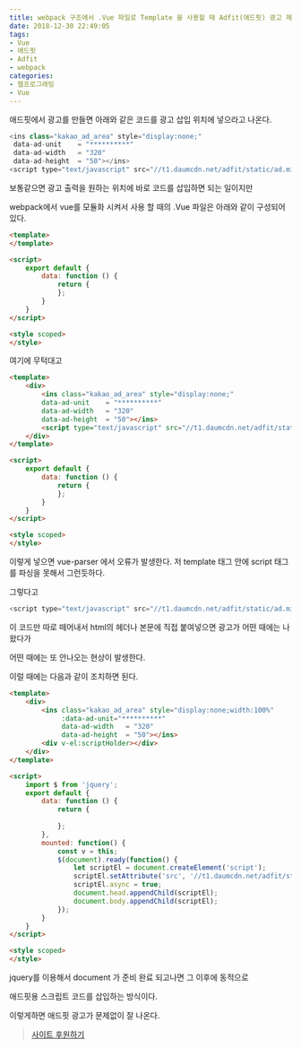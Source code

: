 ```yaml
---
title: webpack 구조에서 .Vue 파일로 Template 을 사용할 때 Adfit(애드핏) 광고 제대로 나오게 하기
date: 2018-12-30 22:49:05
tags: 
- Vue
- 애드핏
- Adfit
- webpack
categories: 
- 웹프로그래밍
- Vue
---
```


애드핏에서 광고를 만들면 아래와 같은 코드를 광고 삽입 위치에 넣으라고 나온다.

``` javascript
<ins class="kakao_ad_area" style="display:none;" 
 data-ad-unit    = "**********" 
 data-ad-width   = "320" 
 data-ad-height  = "50"></ins> 
<script type="text/javascript" src="//t1.daumcdn.net/adfit/static/ad.min.js" async></script>
```

보통같으면 광고 출력을 원하는 위치에 바로 코드를 삽입하면 되는 일이지만

webpack에서 vue를 모듈화 시켜서 사용 할 때의 .Vue 파일은 아래와 같이 구성되어 있다.

``` html
<template>
</template>

<script>    
    export default {        
        data: function () {
            return {                
            };
        }        
    }
</script>

<style scoped>    
</style>
```

여기에 무턱대고

``` html
<template>
    <div>
        <ins class="kakao_ad_area" style="display:none;" 
        data-ad-unit    = "**********" 
        data-ad-width   = "320" 
        data-ad-height  = "50"></ins> 
        <script type="text/javascript" src="//t1.daumcdn.net/adfit/static/ad.min.js" async></script>        
    </div>
</template>

<script>    
    export default {        
        data: function () {
            return {                
            };
        }        
    }
</script>

<style scoped>    
</style>
```

이렇게 넣으면 vue-parser 에서 오류가 발생한다. 저 template 태그 안에 script 태그를 파싱을 못해서 그런듯하다.

그렇다고 

``` javascript
<script type="text/javascript" src="//t1.daumcdn.net/adfit/static/ad.min.js" async></script>        
```

이 코드만 따로 떼어내서 html의 헤더나 본문에 직접 붙여넣으면 광고가 어떤 때에는 나왔다가 

어떤 때에는 또 안나오는 현상이 발생한다.

이럴 때에는 다음과 같이 조치하면 된다.

``` html
<template>
    <div>
        <ins class="kakao_ad_area" style="display:none;width:100%"
             :data-ad-unit="**********"
             data-ad-width   = "320"
             data-ad-height  = "50"></ins>
        <div v-el:scriptHolder></div>
    </div>
</template>

<script>
    import $ from 'jquery';
    export default {        
        data: function () {
            return {
                
            };
        },        
        mounted: function() {
            const v = this;
            $(document).ready(function() {
                let scriptEl = document.createElement('script');
                scriptEl.setAttribute('src', '//t1.daumcdn.net/adfit/static/ad.min.js');
                scriptEl.async = true;
                document.head.appendChild(scriptEl);
                document.body.appendChild(scriptEl);
            });
        }
    }
</script>

<style scoped>    
</style>
```

jquery를 이용해서 document 가 준비 완료 되고나면 그 이후에 동적으로 

애드핏용 스크립트 코드를 삽입하는 방식이다.

이렇게하면 애드핏 광고가 문제없이 잘 나온다.

> [사이트 후원하기](https://toon.at/donate/636800116400915381)